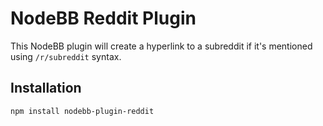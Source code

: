 # NodeBB Reddit Plugin

This NodeBB plugin will create a hyperlink to a subreddit if it's mentioned using `/r/subreddit` syntax.

## Installation

    npm install nodebb-plugin-reddit

